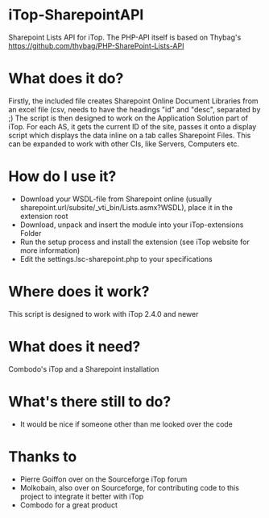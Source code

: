 # iTop-SharepointAPI
Sharepoint Lists API for iTop. The PHP-API itself is based on Thybag's https://github.com/thybag/PHP-SharePoint-Lists-API

# What does it do?
Firstly, the included file creates Sharepoint Online Document Libraries from an excel file (csv, needs to have the headings "id" and "desc", separated by ;)
The script is then designed to work on the Application Solution part of iTop. For each AS, it gets the current ID of the site, passes it onto a display script which displays the data inline on a tab calles Sharepoint Files. 
This can be expanded to work with other CIs, like Servers, Computers etc.

# How do I use it?
- Download your WSDL-file from Sharepoint online (usually sharepoint.url/subsite/_vti_bin/Lists.asmx?WSDL), place it in the extension root
- Download, unpack and insert the module into your iTop-extensions Folder
- Run the setup process and install the extension (see iTop website for more information)
- Edit the settings.lsc-sharepoint.php to your specifications

# Where does it work?
This script is designed to work with iTop 2.4.0 and newer

# What does it need?
Combodo's iTop and a Sharepoint installation

# What's there still to do?
- It would be nice if someone other than me looked over the code

# Thanks to
- Pierre Goiffon over on the Sourceforge iTop forum
- Molkobain, also over on Sourceforge, for contributing code to this project to integrate it better with iTop
- Combodo for a great product
